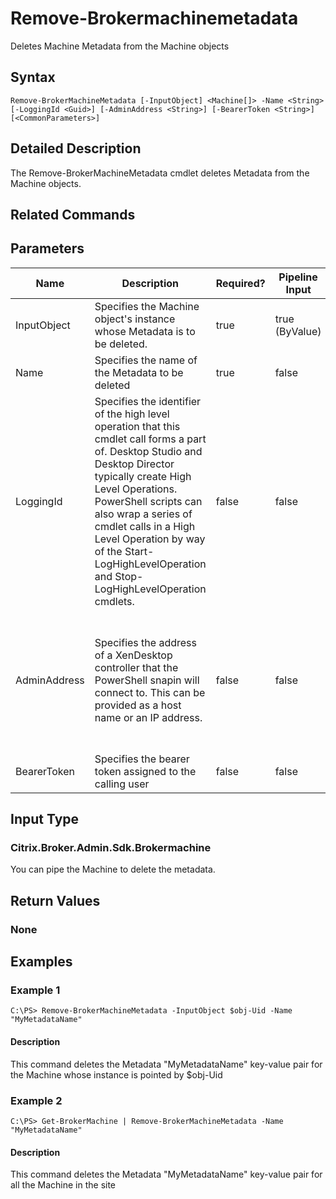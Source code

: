 ﻿
# Remove-Brokermachinemetadata
Deletes Machine Metadata from the Machine objects
## Syntax
```
Remove-BrokerMachineMetadata [-InputObject] <Machine[]> -Name <String> [-LoggingId <Guid>] [-AdminAddress <String>] [-BearerToken <String>] [<CommonParameters>]
```
## Detailed Description
The Remove-BrokerMachineMetadata cmdlet deletes Metadata from the Machine objects.


## Related Commands

## Parameters
| Name   | Description | Required? | Pipeline Input | Default Value |
| --- | --- | --- | --- | --- |
| InputObject | Specifies the Machine object's instance whose Metadata is to be deleted. | true | true (ByValue) |  |
| Name | Specifies the name of the Metadata to be deleted | true | false |  |
| LoggingId | Specifies the identifier of the high level operation that this cmdlet call forms a part of. Desktop Studio and Desktop Director typically create High Level Operations. PowerShell scripts can also wrap a series of cmdlet calls in a High Level Operation by way of the Start-LogHighLevelOperation and Stop-LogHighLevelOperation cmdlets. | false | false |  |
| AdminAddress | Specifies the address of a XenDesktop controller that the PowerShell snapin will connect to. This can be provided as a host name or an IP address. | false | false | Localhost. Once a value is provided by any cmdlet, this value will become the default. |
| BearerToken | Specifies the bearer token assigned to the calling user | false | false |  |

## Input Type

### Citrix.Broker.Admin.Sdk.Brokermachine
You can pipe the Machine to delete the metadata.
## Return Values

### None

## Examples

### Example 1
```
C:\PS> Remove-BrokerMachineMetadata -InputObject $obj-Uid -Name "MyMetadataName"
```
#### Description
This command deletes the Metadata "MyMetadataName" key-value pair for the Machine whose instance is pointed by \$obj-Uid
### Example 2
```
C:\PS> Get-BrokerMachine | Remove-BrokerMachineMetadata -Name "MyMetadataName"
```
#### Description
This command deletes the Metadata "MyMetadataName" key-value pair for all the Machine in the site
